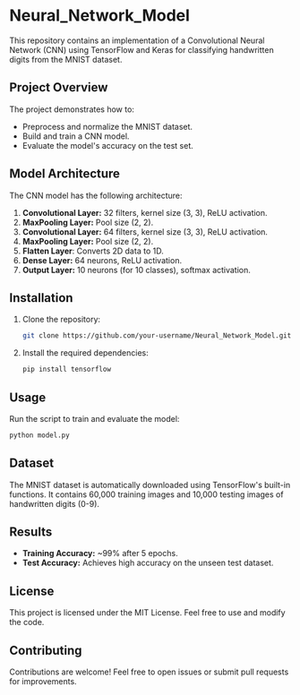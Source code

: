 # Neural_Network_Model

This repository contains an implementation of a Convolutional Neural Network (CNN) using TensorFlow and Keras for classifying handwritten digits from the MNIST dataset.

## Project Overview

The project demonstrates how to:

- Preprocess and normalize the MNIST dataset.
- Build and train a CNN model.
- Evaluate the model's accuracy on the test set.

## Model Architecture

The CNN model has the following architecture:

1. **Convolutional Layer:** 32 filters, kernel size (3, 3), ReLU activation.
2. **MaxPooling Layer:** Pool size (2, 2).
3. **Convolutional Layer:** 64 filters, kernel size (3, 3), ReLU activation.
4. **MaxPooling Layer:** Pool size (2, 2).
5. **Flatten Layer**: Converts 2D data to 1D.
6. **Dense Layer:** 64 neurons, ReLU activation.
7. **Output Layer:** 10 neurons (for 10 classes), softmax activation.

## Installation

1. Clone the repository:
   ```bash
   git clone https://github.com/your-username/Neural_Network_Model.git
   ```
2. Install the required dependencies:
   ```bash
   pip install tensorflow
   ```

## Usage

Run the script to train and evaluate the model:

```bash
python model.py
```

## Dataset

The MNIST dataset is automatically downloaded using TensorFlow's built-in functions. It contains 60,000 training images and 10,000 testing images of handwritten digits (0-9).

## Results

- **Training Accuracy:** ~99% after 5 epochs.
- **Test Accuracy:** Achieves high accuracy on the unseen test dataset.

## License

This project is licensed under the MIT License. Feel free to use and modify the code.

## Contributing

Contributions are welcome! Feel free to open issues or submit pull requests for improvements.
